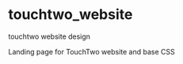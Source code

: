 touchtwo_website
================

touchtwo website design

Landing page for TouchTwo website and base CSS 

